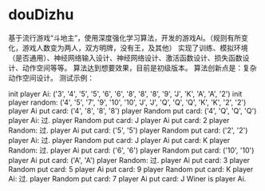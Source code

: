 # douDizhu

基于流行游戏“斗地主”，使用深度强化学习算法，开发的游戏Ai。（规则有所变化，游戏人数变为两人，双方明牌，没有王，及其他）
实现了训练、模拟环境（是否通用）、神经网络输入设计、神经网络设计、激活函数设计、损失函数设计、动作空间等等。
算法达到想要效果，目前是初级版本。
算法创新点是：复杂动作空间设计。
测试示例：

init player Ai: ('3', '4', '5', '5', '6', '6', '8', '8', '8', '9', 'J', 'K', 'A', 'A', '2')
init player random: ('4', '5', '7', '9', '10', '10', 'J', 'J', 'Q', 'Q', 'Q', 'K', 'K', '2', '2')
player Ai  put card: ('4', '8', '8', '8')
player Random put card: ('4', 'Q', 'Q', 'Q')
player Ai:  过.
player Random put card: J
player Ai  put card: 2
player Random:  过.
player Ai  put card: ('5', '5')
player Random put card: ('2', '2')
player Ai:  过.
player Random put card: J
player Ai  put card: K
player Random:  过.
player Ai  put card: ('6', '6')
player Random put card: ('10', '10')
player Ai  put card: ('A', 'A')
player Random:  过.
player Ai  put card: 3
player Random put card: 5
player Ai  put card: 9
player Random put card: K
player Ai:  过.
player Random put card: 7
player Ai  put card: J
Winer is player Ai.

